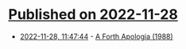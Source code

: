 # [Published on 2022-11-28](index.md)

* [2022-11-28, 11:47:44](https://news.ycombinator.com/item?id=33772435) - [A Forth Apologia (1988)](http://holonforth.com/duncan.html)
